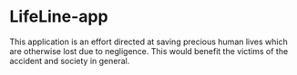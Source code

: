 # LifeLine-app
This application is an effort directed at saving precious human lives which are otherwise lost due to negligence. This would benefit the victims of the accident and society in general.
